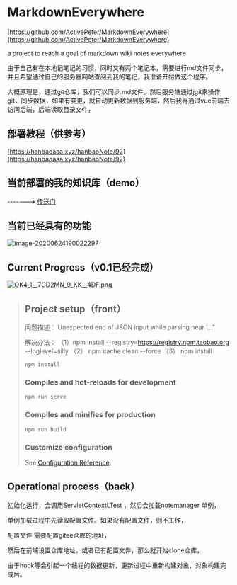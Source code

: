 # MarkdownEverywhere
[https://github.com/ActivePeter/MarkdownEverywhere](https://github.com/ActivePeter/MarkdownEverywhere)

 a project to reach a goal of markdown wiki notes everywhere

由于自己有在本地记笔记的习惯，同时又有两个笔记本，需要进行md文件同步，并且希望通过自己的服务器网站查阅到我的笔记，我准备开始做这个程序。

大概原理是，通过git仓库，我们可以同步.md文件。然后服务端通过jgit来操作git，同步数据，如果有变更，就自动更新数据到服务端，然后我再通过vue前端去访问后端，后端读取目录文件，

## 部署教程（供参考）

[https://hanbaoaaa.xyz/hanbaoNote/92](https://hanbaoaaa.xyz/hanbaoNote/92)

## 当前部署的我的知识库（demo）

------->  [传送门](https://hanbaoaaa.xyz/hanbaoNote/)

## 当前已经具有的功能

![image-20200624190022297](http://tuchuang.hanbaoaaa.xyz/image-20200624190022297.png)



## Current Progress（v0.1已经完成）

![OK4_1__7GD2MN_9_KK__4DF.png](https://i.loli.net/2020/06/22/ZRoG6UA8eSkX1j4.png)





> ## Project setup（front）
>
> 问题描述：
> Unexpected end of JSON input while parsing near '…"
>
> 解决办法：
> （1）npm install --registry=https://registry.npm.taobao.org --loglevel=silly
> （2） npm cache clean --force
> （3） npm install
>
> ```
> npm install
> ```
>
> ### Compiles and hot-reloads for development
>
> ```
> npm run serve
> ```
>
> ### Compiles and minifies for production
>
> ```
> npm run build
> ```
>
> ### Customize configuration
>
> See [Configuration Reference](https://cli.vuejs.org/config/).



## Operational process（back）

初始化运行，会调用ServletContextLTest ，然后会加载notemanager 单例，

单例加载过程中先读取配置文件。如果没有配置文件，则不工作，

配置文件 需要配置gitee仓库的地址，

然后在前端设置仓库地址，或者已有配置文件，那么就开始clone仓库，

由于hook等会引起一个线程的数据更新，更新过程中重新构建对象，对象构建完成后。

